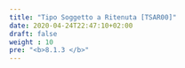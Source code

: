 ```yaml
---
title: "Tipo Soggetto a Ritenuta [TSAR00]"
date: 2020-04-24T22:47:10+02:00
draft: false
weight : 10
pre: "<b>8.1.3 </b>"
---
```



